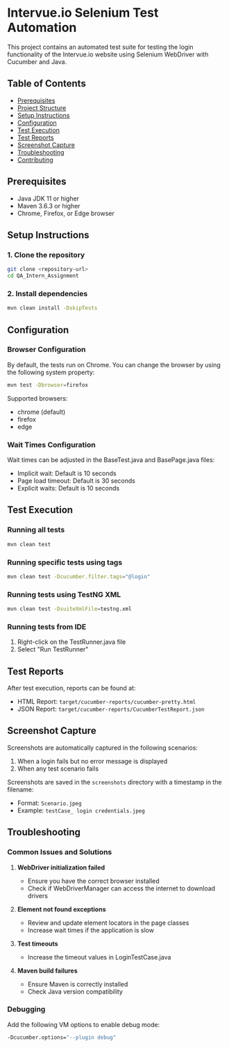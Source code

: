 # Intervue.io Selenium Test Automation

This project contains an automated test suite for testing the login functionality of the Intervue.io website using Selenium WebDriver with Cucumber and Java.

## Table of Contents

- [Prerequisites](#prerequisites)
- [Project Structure](#project-structure)
- [Setup Instructions](#setup-instructions)
- [Configuration](#configuration)
- [Test Execution](#test-execution)
- [Test Reports](#test-reports)
- [Screenshot Capture](#screenshot-capture)
- [Troubleshooting](#troubleshooting)
- [Contributing](#contributing)

## Prerequisites

- Java JDK 11 or higher
- Maven 3.6.3 or higher
- Chrome, Firefox, or Edge browser


## Setup Instructions

### 1. Clone the repository

```bash
git clone <repository-url>
cd QA_Intern_Assignment
```

### 2. Install dependencies

```bash
mvn clean install -DskipTests
```

## Configuration

### Browser Configuration

By default, the tests run on Chrome. You can change the browser by using the following system property:

```bash
mvn test -Dbrowser=firefox
```

Supported browsers:
- chrome (default)
- firefox
- edge

### Wait Times Configuration

Wait times can be adjusted in the BaseTest.java and BasePage.java files:

- Implicit wait: Default is 10 seconds
- Page load timeout: Default is 30 seconds
- Explicit waits: Default is 10 seconds

## Test Execution

### Running all tests

```bash
mvn clean test
```

### Running specific tests using tags

```bash
mvn clean test -Dcucumber.filter.tags="@login"
```

### Running tests using TestNG XML

```bash
mvn clean test -DsuiteXmlFile=testng.xml
```

### Running tests from IDE

1. Right-click on the TestRunner.java file
2. Select "Run TestRunner"


## Test Reports

After test execution, reports can be found at:

- HTML Report: `target/cucumber-reports/cucumber-pretty.html`
- JSON Report: `target/cucumber-reports/CucumberTestReport.json`

## Screenshot Capture

Screenshots are automatically captured in the following scenarios:

1. When a login fails but no error message is displayed
2. When any test scenario fails

Screenshots are saved in the `screenshots` directory with a timestamp in the filename:
- Format: `Scenario.jpeg`
- Example: `testCase_ login credentials.jpeg`

## Troubleshooting

### Common Issues and Solutions

1. **WebDriver initialization failed**
   - Ensure you have the correct browser installed
   - Check if WebDriverManager can access the internet to download drivers

2. **Element not found exceptions**
   - Review and update element locators in the page classes
   - Increase wait times if the application is slow

3. **Test timeouts**
   - Increase the timeout values in LoginTestCase.java

4. **Maven build failures**
   - Ensure Maven is correctly installed
   - Check Java version compatibility

### Debugging

Add the following VM options to enable debug mode:

```bash
-Dcucumber.options="--plugin debug"
```

